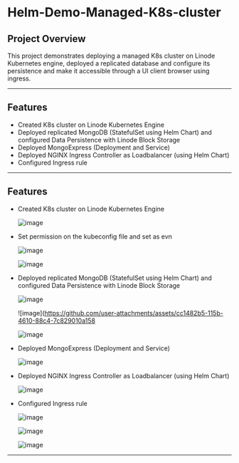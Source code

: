 # Helm-Demo-Managed-K8s-cluster


## **Project Overview**
This project demonstrates deploying a managed K8s cluster on Linode Kubernetes engine, deployed a replicated database and configure its persistence and make it accessible through a UI client browser using ingress.

---

## **Features**
- Created K8s cluster on Linode Kubernetes Engine
- Deployed replicated MongoDB (StatefulSet using Helm Chart) and configured Data Persistence with Linode Block Storage
- Deployed MongoExpress (Deployment and Service)
- Deployed NGINX Ingress Controller as Loadbalancer (using Helm Chart)
- Configured Ingress rule
 
---

## **Features**
- Created K8s cluster on Linode Kubernetes Engine

  ![image](https://github.com/user-attachments/assets/40763b09-0f0d-4f7b-82fa-7e1cf76deaab)

- Set permission on the kubeconfig file and set as evn
  

  ![image](https://github.com/user-attachments/assets/a98825b5-6626-4b8d-a9d2-b000ec45250b)
  

  ![image](https://github.com/user-attachments/assets/f2c1112e-7120-482b-aac1-def74a2c73a4)



- Deployed replicated MongoDB (StatefulSet using Helm Chart) and configured Data Persistence with Linode Block Storage

  ![image](https://github.com/user-attachments/assets/ffdc8208-f02a-4e4b-a2c1-00fa64bffee4)
  

  ![image](https://github.com/user-attachments/assets/cc1482b5-115b-4610-88c4-7c829010a158


  ![image](https://github.com/user-attachments/assets/ab71e687-0cd9-4b33-bf98-c606006e9b54)



- Deployed MongoExpress (Deployment and Service)

  ![image](https://github.com/user-attachments/assets/4a8d4d42-5c02-4ed2-a958-57ad0bd7facd)

- Deployed NGINX Ingress Controller as Loadbalancer (using Helm Chart)

  ![image](https://github.com/user-attachments/assets/b970bc50-153f-48bd-92ed-331a0ed3c6b4)

- Configured Ingress rule

  ![image](https://github.com/user-attachments/assets/626eb546-c9cc-4960-ad31-e7dd2b326c35)


  ![image](https://github.com/user-attachments/assets/c3ed9756-83b8-4bf5-996f-5124265fab37)

  ![image](https://github.com/user-attachments/assets/a31547e3-db42-4f2f-93f2-9c179db2a82c)



 
---

